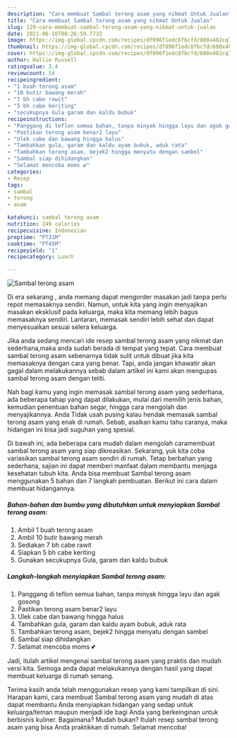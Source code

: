 ```yaml
---
description: "Cara membuat Sambal terong asam yang nikmat Untuk Jualan"
title: "Cara membuat Sambal terong asam yang nikmat Untuk Jualan"
slug: 129-cara-membuat-sambal-terong-asam-yang-nikmat-untuk-jualan
date: 2021-06-16T08:26:59.773Z
image: https://img-global.cpcdn.com/recipes/df096f1edc8fbcfd/680x482cq70/sambal-terong-asam-foto-resep-utama.jpg
thumbnail: https://img-global.cpcdn.com/recipes/df096f1edc8fbcfd/680x482cq70/sambal-terong-asam-foto-resep-utama.jpg
cover: https://img-global.cpcdn.com/recipes/df096f1edc8fbcfd/680x482cq70/sambal-terong-asam-foto-resep-utama.jpg
author: Hallie Russell
ratingvalue: 3.4
reviewcount: 14
recipeingredient:
- "1 buah terong asam"
- "10 butir bawang merah"
- "7 bh cabe rawit"
- "5 bh cabe keriting"
- "secukupnya Gula garam dan kaldu bubuk"
recipeinstructions:
- "Panggang di teflon semua bahan, tanpa minyak hingga layu dan agak gosong"
- "Pastikan terong asam benar2 layu"
- "Ulek cabe dan bawang hingga halus"
- "Tambahkan gula, garam dan kaldu ayam bubuk, aduk rata"
- "Tambahkan terong asam, bejek2 hingga menyatu dengan sambel"
- "Sambal siap dihidangkan"
- "Selamat mencoba moms 💕"
categories:
- Resep
tags:
- sambal
- terong
- asam

katakunci: sambal terong asam 
nutrition: 249 calories
recipecuisine: Indonesian
preptime: "PT31M"
cooktime: "PT45M"
recipeyield: "1"
recipecategory: Lunch

---
```



![Sambal terong asam](https://img-global.cpcdn.com/recipes/df096f1edc8fbcfd/680x482cq70/sambal-terong-asam-foto-resep-utama.jpg)

Di era  sekarang , anda memang dapat mengorder masakan jadi tanpa perlu repot memasaknya sendiri. Namun, untuk kita yang ingin menyajikan masakan eksklusif pada keluarga, maka kita memang lebih bagus memasaknya sendiri. Lantaran, memasak sendiri lebih sehat dan dapat menyesuaikan sesuai selera keluarga.

Jika anda sedang mencari ide resep sambal terong asam yang nikmat dan sederhana,maka anda sudah berada di tempat yang tepat. Cara membuat sambal terong asam  sebenarnya tidak sulit untuk dibuat jika kita memasaknya dengan cara yang benar. Tapi, anda jangan khawatir akan gagal dalam melakukannya 
sebab dalam artikel ini kami akan mengupas sambal terong asam dengan teliti.  



Nah bagi kamu yang ingin memasak sambal terong asam yang sederhana, ada beberapa tahap yang dapat dilakukan, mulai dari memilih jenis bahan, kemudian penentuan bahan segar, hingga cara mengolah dan menyajikannya. Anda Tidak usah pusing kalau hendak memasak sambal terong asam yang enak di rumah. Sebab, asalkan kamu  tahu caranya, maka hidangan ini bisa jadi suguhan yang spesial.

Di bawah ini, ada beberapa cara mudah dalam mengolah caramembuat sambal terong asam yang siap dikreasikan. Sekarang, yuk kita coba variasikan sambal terong asam sendiri di rumah. Tetap berbahan yang sederhana, sajian ini dapat memberi manfaat dalam membantu menjaga kesehatan tubuh kita. Anda bisa membuat Sambal terong asam menggunakan 5 bahan dan 7 langkah pembuatan. Berikut ini cara dalam membuat hidangannya.

<!--inarticleads1-->

##### Bahan-bahan dan bumbu yang dibutuhkan untuk menyiapkan Sambal terong asam:

1. Ambil 1 buah terong asam
1. Ambil 10 butir bawang merah
1. Sediakan 7 bh cabe rawit
1. Siapkan 5 bh cabe keriting
1. Gunakan secukupnya Gula, garam dan kaldu bubuk




<!--inarticleads2-->

##### Langkah-langkah menyiapkan Sambal terong asam:

1. Panggang di teflon semua bahan, tanpa minyak hingga layu dan agak gosong
1. Pastikan terong asam benar2 layu
1. Ulek cabe dan bawang hingga halus
1. Tambahkan gula, garam dan kaldu ayam bubuk, aduk rata
1. Tambahkan terong asam, bejek2 hingga menyatu dengan sambel
1. Sambal siap dihidangkan
1. Selamat mencoba moms 💕




Jadi, itulah artikel mengenai  sambal terong asam  yang praktis dan mudah versi kita. Semoga anda dapat melakukannya dengan hasil yang dapat membuat keluarga di rumah senang. 

Terima kasih anda telah menggunakan resep yang kami tampilkan di sini. Harapan kami, cara membuat  Sambal terong asam yang mudah di atas dapat membantu Anda menyiapkan hidangan yang sedap untuk keluarga/teman maupun menjadi ide bagi Anda yang berkeinginan untuk berbisnis kuliner. Bagaimana? Mudah bukan? Itulah resep sambal terong asam yang bisa Anda praktikkan di rumah. Selamat mencoba!

